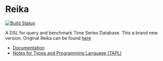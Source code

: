 # Reika

[![Build Status](https://travis-ci.org/at15/reika.svg?branch=master)](https://travis-ci.org/at15/reika)

A DSL for query and benchmark Time Series Database. This a brand new version. Original Reika can be found [here](https://github.com/xephonhq/tsdb-proxy-java/tree/master/ql)

- [Documentation](doc)
- [Notes for Types and Programming Language (TAPL)](tapl)